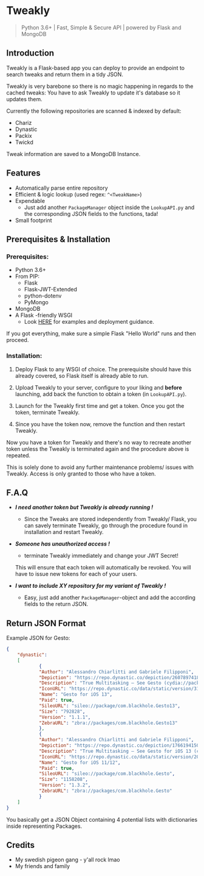 # Tweakly
> Python 3.6+ | Fast, Simple & Secure API | powered by Flask and MongoDB

## Introduction
Tweakly is a Flask-based app you can deploy to provide an endpoint to search tweaks and return them in a tidy JSON.

Tweakly is very barebone so there is no magic happening in regards to the cached tweaks: You have to ask Tweakly to update it's database so it updates them.

Currently the following repositories are scanned & indexed by default:
- Chariz
- Dynastic
- Packix
- Twickd

Tweak information are saved to a MongoDB Instance.
## Features
- Automatically parse entire repository
- Efficient & logic lookup (used regex: `^<TweakName>`)
- Expendable
	- Just add another `PackageManager` object inside the `LookupAPI.py` and the corresponding JSON fields to the functions, tada!
- Small footprint

## Prerequisites & Installation
### Prerequisites:
- Python 3.6+
- From PIP:
	- Flask
	- Flask-JWT-Extended
	- python-dotenv
	- PyMongo
- MongoDB
- A Flask -friendly WSGI
	- Look [HERE](https://flask.palletsprojects.com/en/1.1.x/deploying/) for examples and deployment guidance.

If you got everything, make sure a simple Flask "Hello World" runs and then proceed.
### Installation:
1. Deploy Flask to any WSGI of choice. The prerequisite should have this already covered, so Flask itself is already able to run.

2. Upload Tweakly to your server, configure to your liking and **before** launching, add back the function to obtain a token (in `LookupAPI.py`).

3. Launch for the Tweakly first time and get a token. Once you got the token, terminate Tweakly.

4. Since you have the token now, remove the function and then restart Tweakly.

Now you have a token for Tweakly and there's no way to recreate another token unless the Tweakly is terminated again and the procedure above is repeated.

This is solely done to avoid any further maintenance problems/ issues with Tweakly. Access is only granted to those who have a token.

## F.A.Q
- **_I need another token but Tweakly is already running !_**
	- Since the Tweaks are stored independently from Tweakly/ Flask, you can savely terminate Tweakly, go through the procedure found in installation and restart Tweakly.
- **_Someone has unauthorized access !_**
	- terminate Tweakly immediately and change your JWT Secret!
	
  This will ensure that each token will automatically be revoked. You will have to issue new tokens for each of your users.
- **_I want to include XY repository for my variant of Tweakly !_**
	- Easy, just add another `PackageManager`-object and add the according fields to the return JSON.

## Return JSON Format
Example JSON for Gesto:
```json
{
	"dynastic": 
	[
			{
			"Author": "Alessandro Chiarlitti and Gabriele Filipponi",
			"Depiction": "https://repo.dynastic.co/depiction/260789741820051456/",
			"Description": "True Multitasking — See Gesto (cydia://package/com.blackhole.Gesto) for iOS 11/12 compatibility",
			"IconURL": "https://repo.dynastic.co/data/static/version/317726058596007936/317726058868637696?size=180",
			"Name": "Gesto for iOS 13",
			"Paid": true,
			"SileoURL": "sileo://package/com.blackhole.Gesto13",
			"Size": "792828",
			"Version": "1.1.1",
			"ZebraURL": "zbra://packages/com.blackhole.Gesto13"
			},
			{
			"Author": "Alessandro Chiarlitti and Gabriele Filipponi",
			"Depiction": "https://repo.dynastic.co/depiction/176619415092068352/",
			"Description": "True Multitasking — See Gesto for iOS 13 (cydia://package/com.blackhole.Gesto13) for iOS 13 compatibility.",
			"IconURL": "https://repo.dynastic.co/data/static/version/201365877868724224/201365878086828032?size=180",
			"Name": "Gesto for iOS 11/12",
			"Paid": true,
			"SileoURL": "sileo://package/com.blackhole.Gesto",
			"Size": "1158208",
			"Version": "1.3.2",
			"ZebraURL": "zbra://packages/com.blackhole.Gesto"
			}
	]
}
```
You basically get a JSON Object containing 4 potential lists with dictionaries inside representing Packages.

## Credits
- My swedish pigeon gang - y'all rock lmao
- My friends and family
